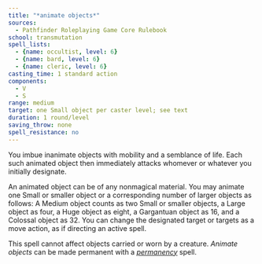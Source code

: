 ```yaml
---
title: "*animate objects*"
sources:
  - Pathfinder Roleplaying Game Core Rulebook
school: transmutation
spell_lists:
  - {name: occultist, level: 6}
  - {name: bard, level: 6}
  - {name: cleric, level: 6}
casting_time: 1 standard action
components:
  - V
  - S
range: medium
target: one Small object per caster level; see text
duration: 1 round/level
saving_throw: none
spell_resistance: no
---
```


You imbue inanimate objects with mobility and a semblance of life. Each such animated object then immediately attacks whomever or whatever you initially designate.

An animated object can be of any nonmagical material. You may animate one Small or smaller object or a corresponding number of larger objects as follows: A Medium object counts as two Small or smaller objects, a Large object as four, a Huge object as eight, a Gargantuan object as 16, and a Colossal object as 32. You can change the designated target or targets as a move action, as if directing an active spell.

This spell cannot affect objects carried or worn by a creature. *Animate objects* can be made permanent with a [*permanency*](/spells/permanency/) spell.

